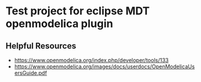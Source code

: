 # Test project for eclipse MDT openmodelica plugin

## Helpful Resources
* https://www.openmodelica.org/index.php/developer/tools/133
* https://www.openmodelica.org/images/docs/userdocs/OpenModelicaUsersGuide.pdf
